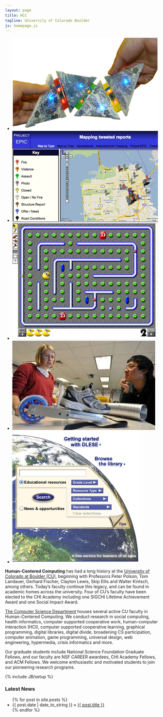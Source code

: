 ```yaml
---
layout: page
title: HCC
tagline: University of Colorado Boulder
js: homepage.js
---
```


<ul id="homepage-slider">
  <li><img src="/assets/images/static_home/folding.png" title="Craft Technology Lab">
  </li>
  <li><img src="/assets/images/static_home/epic.png" title="Project EPIC" description="Mapping tweeted reports in San Francisco" link="epic.cs.colorado.edu">
  </li>
  <li><img src="/assets/images/static_home/pacman.png" title="Pacman">
  </li>
  <li><img src="assets/images/static_home/scooter_show.png" title="New modes of Transportation" description="Wheeled Kicks">
  </li>
  <li><img src="/assets/images/static_home/dlese.png" title="Digital Learning Sciences">
  </li>
</ul>


**Human-Centered Computing** has had a long history at the [University of Colorado at Boulder (CU)](http://www.colorado.edu), beginning with Professors Peter Polson, Tom Landauer, Gerhard Fischer, Clayton Lewis, Skip Ellis and Walter Kintsch, among others. Today’s faculty continue this legacy, and can be found in academic homes across the university. Four of CU’s faculty have been elected to the CHI Academy including one SIGCHI Lifetime Achievement Award and one Social Impact Award.

[The Computer Science Department](http://cs.colorado.edu) houses several active CU faculty in Human-Centered Computing. We conduct research in social computing, health informatics, computer supported cooperative work, human-computer interaction (HCI), computer supported cooperative learning, graphical programming, digital libraries, digital divide, broadening CS participation, computer animation, game programming, universal design, web engineering, hypermedia, crisis informatics and more.

Our graduate students include National Science Foundation Graduate Fellows, and our faculty are NSF CAREER awardees, CHI Academy Fellows, and ACM Fellows. We welcome enthusiastic and motivated students to join our pioneering research programs.

{% include JB/setup %}

### Latest News
<ul class="posts">
  {% for post in site.posts %}
    <li><span>{{ post.date | date_to_string }}</span> &raquo; <a href="{{ BASE_PATH }}{{ post.url }}">{{ post.title }}</a></li>
  {% endfor %}
</ul>
